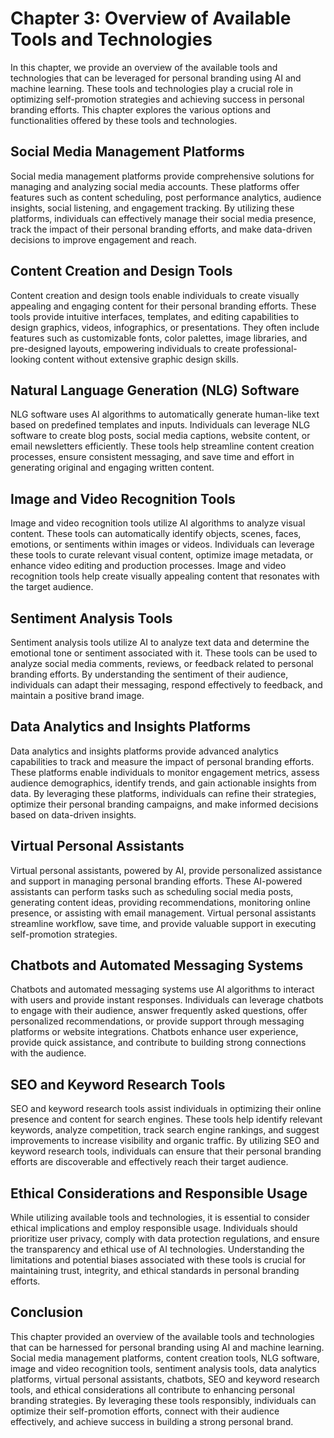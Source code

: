 Chapter 3: Overview of Available Tools and Technologies
=======================================================

In this chapter, we provide an overview of the available tools and technologies that can be leveraged for personal branding using AI and machine learning. These tools and technologies play a crucial role in optimizing self-promotion strategies and achieving success in personal branding efforts. This chapter explores the various options and functionalities offered by these tools and technologies.

Social Media Management Platforms
---------------------------------

Social media management platforms provide comprehensive solutions for managing and analyzing social media accounts. These platforms offer features such as content scheduling, post performance analytics, audience insights, social listening, and engagement tracking. By utilizing these platforms, individuals can effectively manage their social media presence, track the impact of their personal branding efforts, and make data-driven decisions to improve engagement and reach.

Content Creation and Design Tools
---------------------------------

Content creation and design tools enable individuals to create visually appealing and engaging content for their personal branding efforts. These tools provide intuitive interfaces, templates, and editing capabilities to design graphics, videos, infographics, or presentations. They often include features such as customizable fonts, color palettes, image libraries, and pre-designed layouts, empowering individuals to create professional-looking content without extensive graphic design skills.

Natural Language Generation (NLG) Software
------------------------------------------

NLG software uses AI algorithms to automatically generate human-like text based on predefined templates and inputs. Individuals can leverage NLG software to create blog posts, social media captions, website content, or email newsletters efficiently. These tools help streamline content creation processes, ensure consistent messaging, and save time and effort in generating original and engaging written content.

Image and Video Recognition Tools
---------------------------------

Image and video recognition tools utilize AI algorithms to analyze visual content. These tools can automatically identify objects, scenes, faces, emotions, or sentiments within images or videos. Individuals can leverage these tools to curate relevant visual content, optimize image metadata, or enhance video editing and production processes. Image and video recognition tools help create visually appealing content that resonates with the target audience.

Sentiment Analysis Tools
------------------------

Sentiment analysis tools utilize AI to analyze text data and determine the emotional tone or sentiment associated with it. These tools can be used to analyze social media comments, reviews, or feedback related to personal branding efforts. By understanding the sentiment of their audience, individuals can adapt their messaging, respond effectively to feedback, and maintain a positive brand image.

Data Analytics and Insights Platforms
-------------------------------------

Data analytics and insights platforms provide advanced analytics capabilities to track and measure the impact of personal branding efforts. These platforms enable individuals to monitor engagement metrics, assess audience demographics, identify trends, and gain actionable insights from data. By leveraging these platforms, individuals can refine their strategies, optimize their personal branding campaigns, and make informed decisions based on data-driven insights.

Virtual Personal Assistants
---------------------------

Virtual personal assistants, powered by AI, provide personalized assistance and support in managing personal branding efforts. These AI-powered assistants can perform tasks such as scheduling social media posts, generating content ideas, providing recommendations, monitoring online presence, or assisting with email management. Virtual personal assistants streamline workflow, save time, and provide valuable support in executing self-promotion strategies.

Chatbots and Automated Messaging Systems
----------------------------------------

Chatbots and automated messaging systems use AI algorithms to interact with users and provide instant responses. Individuals can leverage chatbots to engage with their audience, answer frequently asked questions, offer personalized recommendations, or provide support through messaging platforms or website integrations. Chatbots enhance user experience, provide quick assistance, and contribute to building strong connections with the audience.

SEO and Keyword Research Tools
------------------------------

SEO and keyword research tools assist individuals in optimizing their online presence and content for search engines. These tools help identify relevant keywords, analyze competition, track search engine rankings, and suggest improvements to increase visibility and organic traffic. By utilizing SEO and keyword research tools, individuals can ensure that their personal branding efforts are discoverable and effectively reach their target audience.

Ethical Considerations and Responsible Usage
--------------------------------------------

While utilizing available tools and technologies, it is essential to consider ethical implications and employ responsible usage. Individuals should prioritize user privacy, comply with data protection regulations, and ensure the transparency and ethical use of AI technologies. Understanding the limitations and potential biases associated with these tools is crucial for maintaining trust, integrity, and ethical standards in personal branding efforts.

Conclusion
----------

This chapter provided an overview of the available tools and technologies that can be harnessed for personal branding using AI and machine learning. Social media management platforms, content creation tools, NLG software, image and video recognition tools, sentiment analysis tools, data analytics platforms, virtual personal assistants, chatbots, SEO and keyword research tools, and ethical considerations all contribute to enhancing personal branding strategies. By leveraging these tools responsibly, individuals can optimize their self-promotion efforts, connect with their audience effectively, and achieve success in building a strong personal brand.
